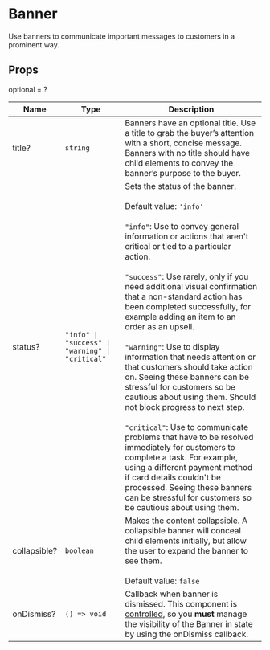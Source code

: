 # Banner

Use banners to communicate important messages to customers in a prominent way.

## Props
optional = ?

| Name | Type | Description |
| --- | --- | --- |
| title? | <code>string</code> | Banners have an optional title. Use a title to grab the buyer’s attention with a short, concise message. Banners with no title should have child elements to convey the banner’s purpose to the buyer.  |
| status? | <code>"info" &#124; "success" &#124; "warning" &#124; "critical"</code> | Sets the status of the banner.<br /><br />Default value: <code>'info'</code><br /><br /><code>"info"</code>: Use to convey general information or actions that aren't critical or tied to a particular action.<br /><br /><code>"success"</code>: Use rarely, only if you need additional visual confirmation that a non-standard action has been completed successfully, for example adding an item to an order as an upsell.<br /><br /><code>"warning"</code>: Use to display information that needs attention or that customers should take action on. Seeing these banners can be stressful for customers so be cautious about using them. Should not block progress to next step.<br /><br /><code>"critical"</code>: Use to communicate problems that have to be resolved immediately for customers to complete a task. For example, using a different payment method if card details couldn't be processed. Seeing these banners can be stressful for customers so be cautious about using them. |
| collapsible? | <code>boolean</code> | Makes the content collapsible. A collapsible banner will conceal child elements initially, but allow the user to expand the banner to see them.<br /><br />Default value: <code>false</code> |
| onDismiss? | <code>() => void</code> | Callback when banner is dismissed. This component is [controlled](https://reactjs.org/docs/forms.html#controlled-components), so you **must** manage the visibility of the Banner in state by using the onDismiss callback.  |
